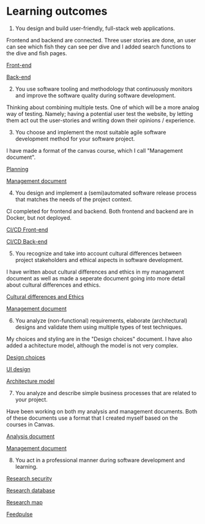 # Learning outcomes
1.	You design and build user-friendly, full-stack web applications.

Frontend and backend are connected.
Three user stories are done, an user can see which fish they can see per dive and I added search functions to the dive and fish pages.

[Front-end](https://github.com/S3-Portfolio/Front-end)

[Back-end](https://github.com/S3-Portfolio/Back-end)

2.	You use software tooling and methodology that continuously monitors and improve the software quality during software development.

Thinking about combining multiple tests. 
One of which will be a more analog way of testing. 
Namely; having a potential user test the website, by letting them act out the user-stories and writing down their opinions / experience.

3.	You choose and implement the most suitable agile software development method for your software project.

I have made a format of the canvas course, which I call "Management document".

[Planning](https://github.com/orgs/S3-Portfolio/projects/1)

[Management document](https://github.com/S3-Portfolio/General/blob/14d07cd89692fb4bba18dfe995c76fb5ce441099/management.md)

4.	You design and implement a (semi)automated software release process that matches the needs of the project context.

CI completed for frontend and backend.
Both frontend and backend are in Docker, but not deployed.

[CI/CD Front-end](https://github.com/S3-Portfolio/Front-end/actions)

[CI/CD Back-end](https://github.com/S3-Portfolio/Back-end/actions)

5.	You recognize and take into account cultural differences between project stakeholders and ethical aspects in software development.

I have written about cultural differences and ethics in my managament document as well as made a seperate document going into more detail about cultural differences and ethics. 

[Cultural differences and Ethics](https://github.com/S3-Portfolio/General/blob/6bf6a92955f02302a7a73e62fde58c0cbf7e6053/CulturalDifferencesEthics.md)

[Management document](https://github.com/S3-Portfolio/General/blob/14d07cd89692fb4bba18dfe995c76fb5ce441099/management.md)

6.	You analyze (non-functional) requirements, elaborate (architectural) designs and validate them using multiple types of test techniques.

My choices and styling are in the "Design choices" document.
I have also added a achitecture model, although the model is not very complex.

[Design choices](https://github.com/S3-Portfolio/General/blob/6bf6a92955f02302a7a73e62fde58c0cbf7e6053/Choices.md)

[UI design](https://github.com/S3-Portfolio/General/blob/1a022b807e0eb27287c6dac0e17f54487a9be004/UI%20edited.png)

[Architecture model](https://github.com/S3-Portfolio/General/blob/0e78fec9ec13177ee23d3db9168cf89ba1593fa4/ArchitectureModel.drawio.png)

7.	You analyze and describe simple business processes that are related to your project.

Have been working on both my analysis and management documents.
Both of these documents use a format that I created myself based on the courses in Canvas.

[Analysis document](https://github.com/S3-Portfolio/General/blob/14d07cd89692fb4bba18dfe995c76fb5ce441099/Analysis.md)

[Management document](https://github.com/S3-Portfolio/General/blob/14d07cd89692fb4bba18dfe995c76fb5ce441099/management.md)

8.	You act in a professional manner during software development and learning.

[Research security](https://github.com/S3-Portfolio/General/blob/31d82df614daecb053c0043058df8bfad80de2c8/ResearchSecurity.md)

[Research database](https://github.com/S3-Portfolio/General/blob/4aedd28ca9874744bf038afd590793d6f41d4d3c/ResearchDatabase.md)

[Research map](https://github.com/S3-Portfolio/General/blob/2bed632e4f1b88b9198c911d99a4de62b886d2a2/ResearchMap.md)

[Feedpulse](https://fhict.instructure.com/courses/12992/external_tools/1067)
